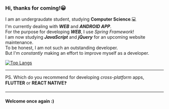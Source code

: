 ### Hi, thanks for coming!:grinning:
I am an undergraudate student, studying **Computer Science**.:computer:<br>
I'm currently dealing with *__WEB__* and *__ANDROID APP__*.<br>
For the purpose for developing *__WEB__*, I use *Spring Framework*!<br>
I am now studying *__JavaScript__* and *__jQuery__* for an upcoming website maintenance.<br>
To be honest, I am not such an outstanding developer.<br>
But I'm *constantly* making an effort to improve myself as a developer.<br>

[![Top Langs](https://github-readme-stats.vercel.app/api/top-langs/?username=CRISPYTYPER&hide_border=true&layout=compact)](https://github.com/CRISPYTYPER)
___

PS. Which do you recommend for developing *cross-platform* apps, **FLUTTER** or **REACT NATIVE**:question:<br>
___




#### Welcome once again :)









